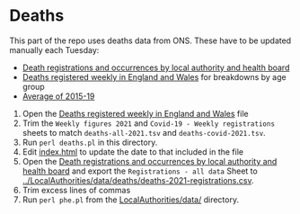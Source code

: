 # Deaths

This part of the repo uses deaths data from ONS. These have to be updated manually each Tuesday:

* [Death registrations and occurrences by local authority and health board](https://www.ons.gov.uk/peoplepopulationandcommunity/healthandsocialcare/causesofdeath/datasets/deathregistrationsandoccurrencesbylocalauthorityandhealthboard)
* [Deaths registered weekly in England and Wales](https://www.ons.gov.uk/peoplepopulationandcommunity/birthsdeathsandmarriages/deaths/datasets/weeklyprovisionalfiguresondeathsregisteredinenglandandwales) for breakdowns by age group
* [Average of 2015-19](https://www.ons.gov.uk/peoplepopulationandcommunity/birthsdeathsandmarriages/deaths/adhocs/11485fiveyearaverageweeklydeathsbysexandagegroupenglandandwalesdeathsoccurringbetween2015and2019)


1. Open the [Deaths registered weekly in England and Wales](https://www.ons.gov.uk/peoplepopulationandcommunity/birthsdeathsandmarriages/deaths/datasets/weeklyprovisionalfiguresondeathsregisteredinenglandandwales) file
2. Trim the `Weekly figures 2021` and `Covid-19 - Weekly registrations` sheets to match `deaths-all-2021.tsv` and `deaths-covid-2021.tsv`.
3. Run `perl deaths.pl` in this directory.
4. Edit [index.html](index.html) to update the date to that included in the file
5. Open the [Death registrations and occurrences by local authority and health board](https://www.ons.gov.uk/peoplepopulationandcommunity/healthandsocialcare/causesofdeath/datasets/deathregistrationsandoccurrencesbylocalauthorityandhealthboard) and export the `Registrations - all data` Sheet to [../LocalAuthorities/data/deaths/deaths-2021-registrations.csv](../LocalAuthorities/data/deaths/deaths-2021-registrations.csv).
6. Trim excess lines of commas
7. Run `perl phe.pl` from the [LocalAuthorities/data/](../LocalAuthorities/data/) directory.